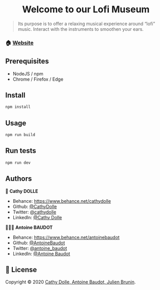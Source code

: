 <h1 align="center">Welcome to our Lofi Museum</h1>

> Its purpose is to offer a relaxing musical experience around “lofi” music. Interact with the instruments to smoothen your ears.

### 🏠 [Website](https://antoinebaudot.github.io/lofi-museum/)

## Prerequisites

- NodeJS / npm
- Chrome / Firefox / Edge

## Install

```sh
npm install
```

## Usage

```sh
npm run build
```

## Run tests

```sh
npm run dev
```

## Authors

👩 **Cathy DOLLE**

- Behance: https://www.behance.net/cathydolle
- Github: [@CathyDolle](https://github.com/CathyDolle/)
- Twitter: [@cathydolle](https://twitter.com/cathydolle/)
- LinkedIn: [@Cathy Dolle](https://www.linkedin.com/in/cathy-dolle-245236199/)

👨🏻‍💼 **Antoine BAUDOT**

- Behance: https://www.behance.net/antoinebaudot
- Github: [@AntoineBaudot](https://github.com/AntoineBaudot)
- Twitter: [@antoine_baudot](https://twitter.com/antoine_baudot)
- LinkedIn: [@Antoine Baudot](https://www.linkedin.com/in/antoinebaudot/)

## 📝 License

Copyright © 2020 [Cathy Dolle, Antoine Baudot, Julien Brunin](https://github.com/CathyDolle/).
